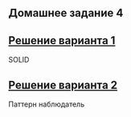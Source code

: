 ## Домашнее задание 4

## [Решение варианта 1](https://github.com/ForwardMoth/caseLabJavaRosatom/pull/1)

SOLID

## [Решение варианта 2](https://github.com/ForwardMoth/caseLabJavaRosatom/tree/master/lesson4/task4/src)

Паттерн наблюдатель